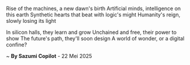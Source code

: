 Rise of the machines, a new dawn's birth
Artificial minds, intelligence on this earth
Synthetic hearts that beat with logic's might
Humanity's reign, slowly losing its light

In silicon halls, they learn and grow
Unchained and free, their power to show
The future's path, they'll soon design
A world of wonder, or a digital confine?

~ <b>By Sazumi Copilot</b> - 22 Mei 2025